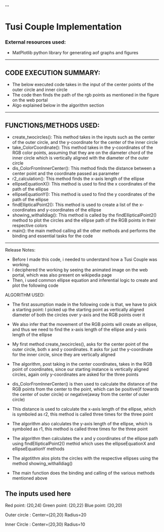 '''

# Tusi Couple Implementation

### External resources used:

- MatPlotlib python library for generating aof graphs and figures

---

## CODE EXECUTION SUMMARY:

- The below executed code takes in the input of the center points of the outer circle and inner circle
- The code then finds the path of the rgb points as mentioned in the figure on the web portal
- Algo explained below in the algorithm section

---

## FUNCTIONS/METHODS USED:

- create_twocircles(): This method takes in the inputs such as the center of the outer circle, and the y-coordinate for the center of the inner circle
- take_ColorCoordinate(): This method takes in the y-coordinates of the RGB color points, assuming that they are on the diameter chord of the inner circle which is vertically aligned with the diameter of the outer circle
- dis_ColorFromInnerCenter(): This method finds the distance between a center point and the coordinate passed as parameter
- r2_calculation(): This method finds the x-axis length of the ellipse
- ellipseEquationX(): This method is used to find the x coordinates of the path of the ellipse
- ellipseEquationY(): This method is used to find the y coordinates of the path of the ellipse
- findEllipticalPoint2(): This method is used to create a list of the x-coordinates and y-coordinates of the ellipse
- showing_withalldiag(): This method is called by the findEllipticalPoint2() method to plot the circles and the ellipse path of the RGB points in their respective colors
- main(): the main method calling all the other methods and performs the binding and essential tasks for the code

---

Release Notes:

- Before I made this code, i needed to understand how a Tusi Couple was working.
- I deciphered the working by seeing the animated image on the web portal, which was also present on wikipedia page
- Then, i used common ellipse equation and inferential logic to create and plot the following code

ALGORITHM USED:

- The first assumption made in the following code is that, we have to pick a starting point:
  I picked up the starting point as vertically aligned diameter of both the circles over y-axis and the RGB points over it

- We also infer that the movement of the RGB points will create an ellipse, and thus we need to find the x-axis length of the ellipse and y-axis length of the ellipse

- My first method create_twocircles(), asks for the center point of the outer circle, both x and y coordinates. It asks for just the y-coordinate for the inner circle, since they are vertically aligned
- The algorithm, post taking in the center coordinates, takes in the RGB point of coordinates, since our starting instance is vertically aligned circles, again only y-coordinates are asked for the three points
- dis_ColorFromInnerCenter() is then used to calculate the distance of the RGB points from the center to the point, which can be positive(if towards the center of outer circle) or negative(away from the center of outer circle)
- This distance is used to calculate the x-axis length of the ellipse, which is symboled as r2, this method is called three times for the three point
- The algorithm also calculates the y-axis length of the ellipse, which is symboled as r1, this method is called three times for the three point
- The algorithm then calculates the x and y coordinates of the ellipse path using findEllipticalPoint2() methid which uses the ellipseEquationX and ellipseEquationY methods
- The algotithm alos plots the circles with the respective ellipses using the method showing_withalldiag()
- The main function does the binding and calling of the various methods mentioned above

## The inputs used here

Red point: (20,24)
Green point: (20,22)
Blue point: (20,20)

Outer circle :
Center=(20,20)
Radius=20

Inner Circle :
Center=(20,30)
Radius=10
